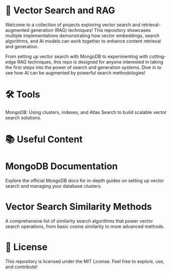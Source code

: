 # 🚀 Vector Search and RAG
Welcome to a collection of projects exploring vector search and retrieval-augmented generation (RAG) techniques! This repository showcases multiple implementations demonstrating how vector embeddings, search algorithms, and AI models can work together to enhance content retrieval and generation.

From setting up vector search with MongoDB to experimenting with cutting-edge RAG techniques, this repo is designed for anyone interested in taking the first steps into the power of search and generation systems. Dive in to see how AI can be augmented by powerful search methodologies!

# 🛠️ Tools
MongoDB: Using clusters, indexes, and Atlas Search to build scalable vector search solutions.

# 📚 Useful Content
# MongoDB Documentation
Explore the official MongoDB docs for in-depth guides on setting up vector search and managing your database clusters.

# Vector Search Similarity Methods
A comprehensive list of similarity search algorithms that power vector search operations, from basic cosine similarity to more advanced methods.

# 📝 License
This repository is licensed under the MIT License. Feel free to explore, use, and contribute!
